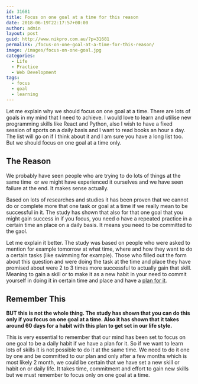 ```yaml
---
id: 31681
title: Focus on one goal at a time for this reason
date: 2018-06-19T22:17:57+00:00
author: admin
layout: post
guid: http://www.nikpro.com.au/?p=31681
permalink: /focus-on-one-goal-at-a-time-for-this-reason/
image: /images/focus-on-one-goal.jpg
categories:
  - Life
  - Practice
  - Web Development
tags:
  - focus
  - goal
  - learning
---
```

Let me explain why we should focus on one goal at a time. There are lots of goals in my mind that I need to achieve. I would love to learn and utilise new programming skills like React and Python, also I wish to have a fixed session of sports on a daily basis and I want to read books an hour a day. The list will go on if I think about it and I am sure you have a long list too. But we should focus on one goal at a time only.

## The Reason

We probably have seen people who are trying to do lots of things at the same time  or we might have experienced it ourselves and we have seen failure at the end. It makes sense actually.

Based on lots of researches and studies it has been proven that we cannot do or complete more that one task or goal at a time if we really mean to be successful in it. The study has shown that also for that one goal that you might gain success in if you focus, you need o have a repeated practice in a certain time an place on a daily basis. It means you need to be committed to the gaol.

Let me explain it better. The study was based on people who were asked to mention for example tomorrow at what time, where and how they want to do a certain tasks (like swimming for example). Those who filled out the form about this question and were doing the task at the time and place they have promised about were 2 to 3 times more successful to actually gain that skill. Meaning to gain a skill or to make it as a new habit in your need to commit yourself in doing it in certain time and place and have a [plan for it](http://www.nikpro.com.au/plan-ahead-to-achieve-success/).

## Remember This

**BUT this is not the whole thing. The study has shown that you can do this only if you focus on one goal at a time. Also it has shown that it takes around 60 days for a habit with this plan to get set in our life style.**

This is very essential to remember that our mind has been set to focus on one goal to be a daily habit if we have a plan for it. So if we want to learn lots of skills it is not possible to do it at the same time. We need to do it one by one and be committed to our plan and only after a few months which is most likely 2 month, we could be certain that we have set a new skill or habit on or daily life. It takes time, commitment and effort to gain new skills but we must remember to focus only on one goal at a time.